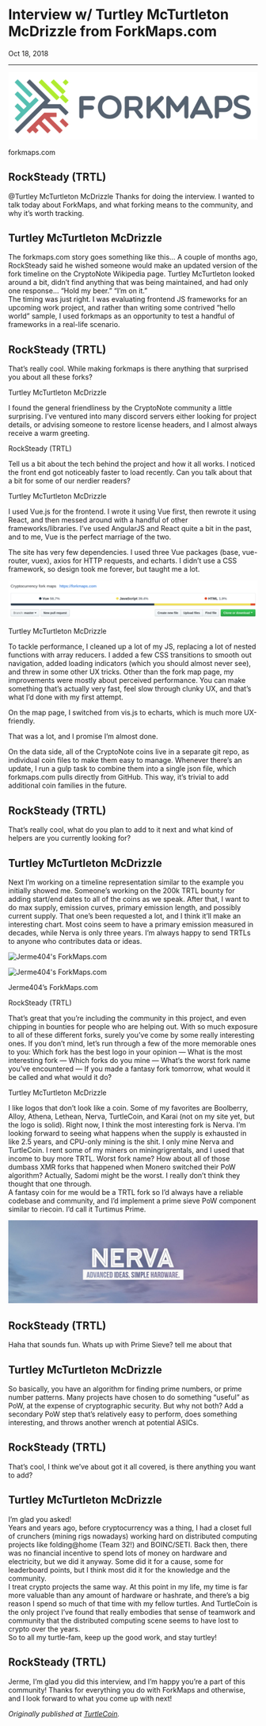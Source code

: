 # Interview w/ Turtley McTurtleton McDrizzle from ForkMaps.com

Oct 18, 2018

---

![](./images/1998Z_NwfzTUDuZmlQIEnNQ.png)

forkmaps.com

## RockSteady (TRTL)

@Turtley McTurtleton McDrizzle Thanks for doing the interview. I wanted to talk today about ForkMaps, and what forking means to the community, and why it’s worth tracking.

## Turtley McTurtleton McDrizzle

The forkmaps.com story goes something like this… A couple of months ago, RockSteady said he wished someone would make an updated version of the fork timeline on the CryptoNote Wikipedia page. Turtley McTurtleton looked around a bit, didn’t find anything that was being maintained, and had only one response… “Hold my beer.” “I’m on it.”  
The timing was just right. I was evaluating frontend JS frameworks for an upcoming work project, and rather than writing some contrived “hello world” sample, I used forkmaps as an opportunity to test a handful of frameworks in a real-life scenario.

## RockSteady (TRTL)

That’s really cool. While making forkmaps is there anything that surprised you about all these forks?

Turtley McTurtleton McDrizzle

I found the general friendliness by the CryptoNote community a little surprising. I’ve ventured into many discord servers either looking for project details, or advising someone to restore license headers, and I almost always receive a warm greeting.

RockSteady (TRTL)

Tell us a bit about the tech behind the project and how it all works. I noticed the front end got noticeably faster to load recently. Can you talk about that a bit for some of our nerdier readers?

Turtley McTurtleton McDrizzle

I used Vue.js for the frontend. I wrote it using Vue first, then rewrote it using React, and then messed around with a handful of other frameworks/libraries. I’ve used AngularJS and React quite a bit in the past, and to me, Vue is the perfect marriage of the two.

The site has very few dependencies. I used three Vue packages (base, vue-router, vuex), axios for HTTP requests, and echarts. I didn’t use a CSS framework, so design took me forever, but taught me a lot.

![](./images/0B6lNpme1TYgcq1sI.png)

Turtley McTurtleton McDrizzle

To tackle performance, I cleaned up a lot of my JS, replacing a lot of nested functions with array reducers. I added a few CSS transitions to smooth out navigation, added loading indicators (which you should almost never see), and threw in some other UX tricks. Other than the fork map page, my improvements were mostly about perceived performance. You can make something that’s actually very fast, feel slow through clunky UX, and that’s what I’d done with my first attempt.

On the map page, I switched from vis.js to echarts, which is much more UX-friendly.

That was a lot, and I promise I’m almost done.

On the data side, all of the CryptoNote coins live in a separate git repo, as individual coin files to make them easy to manage. Whenever there’s an update, I run a gulp task to combine them into a single json file, which forkmaps.com pulls directly from GitHub. This way, it’s trivial to add additional coin families in the future.

## RockSteady (TRTL)

That’s really cool, what do you plan to add to it next and what kind of helpers are you currently looking for?

## Turtley McTurtleton McDrizzle

Next I’m working on a timeline representation similar to the example you initially showed me. Someone’s working on the 200k TRTL bounty for adding start/end dates to all of the coins as we speak. After that, I want to do max supply, emission curves, primary emission length, and possibly current supply. That one’s been requested a lot, and I think it’ll make an interesting chart. Most coins seem to have a primary emission measured in decades, while Nerva is only three years. I’m always happy to send TRTLs to anyone who contributes data or ideas.

![Jerme404's ForkMaps.com](https://miro.medium.com/max/60/0*VNfMugUC_Ty2ns1H.png?q=20)

![Jerme404's ForkMaps.com](https://miro.medium.com/max/1400/0*VNfMugUC_Ty2ns1H.png)

Jerme404’s ForkMaps.com

RockSteady (TRTL)

That’s great that you’re including the community in this project, and even chipping in bounties for people who are helping out. With so much exposure to all of these different forks, surely you’ve come by some really interesting ones. If you don’t mind, let’s run through a few of the more memorable ones to you: Which fork has the best logo in your opinion — What is the most interesting fork — Which forks do you mine — What’s the worst fork name you’ve encountered — If you made a fantasy fork tomorrow, what would it be called and what would it do?

Turtley McTurtleton McDrizzle

I like logos that don’t look like a coin. Some of my favorites are Boolberry, Alloy, Athena, Lethean, Nerva, TurtleCoin, and Karai (not on my site yet, but the logo is solid). Right now, I think the most interesting fork is Nerva. I’m looking forward to seeing what happens when the supply is exhausted in like 2.5 years, and CPU-only mining is the shit. I only mine Nerva and TurtleCoin. I rent some of my miners on miningrigrentals, and I used that income to buy more TRTL. Worst fork name? How about all of those dumbass XMR forks that happened when Monero switched their PoW algorithm? Actually, Sadomi might be the worst. I really don’t think they thought that one through.  
A fantasy coin for me would be a TRTL fork so I’d always have a reliable codebase and community, and I’d implement a prime sieve PoW component similar to riecoin. I’d call it Turtimus Prime.

![](./images/0flW2v38WqiFmvYKu)

## RockSteady (TRTL)

Haha that sounds fun. Whats up with Prime Sieve? tell me about that

## Turtley McTurtleton McDrizzle

So basically, you have an algorithm for finding prime numbers, or prime number patterns. Many projects have chosen to do something “useful” as PoW, at the expense of cryptographic security. But why not both? Add a secondary PoW step that’s relatively easy to perform, does something interesting, and throws another wrench at potential ASICs.

## RockSteady (TRTL)

That’s cool, I think we’ve about got it all covered, is there anything you want to add?

## Turtley McTurtleton McDrizzle

I’m glad you asked!  
Years and years ago, before cryptocurrency was a thing, I had a closet full of crunchers (mining rigs nowadays) working hard on distributed computing projects like folding@home (Team 32!) and BOINC/SETI. Back then, there was no financial incentive to spend lots of money on hardware and electricity, but we did it anyway. Some did it for a cause, some for leaderboard points, but I think most did it for the knowledge and the community.  
I treat crypto projects the same way. At this point in my life, my time is far more valuable than any amount of hardware or hashrate, and there’s a big reason I spend so much of that time with my fellow turtles. And TurtleCoin is the only project I’ve found that really embodies that sense of teamwork and community that the distributed computing scene seems to have lost to crypto over the years.  
So to all my turtle-fam, keep up the good work, and stay turtley!

## RockSteady (TRTL)

Jerme, I’m glad you did this interview, and I’m happy you’re a part of this community! Thanks for everything you do with ForkMaps and otherwise, and I look forward to what you come up with next!

_Originally published at_ [_TurtleCoin_](http://blog.turtlecoin.lol/archives/interview-w-turtley-mcturtleton-mcdrizzle-from-forkmaps-com/)_._